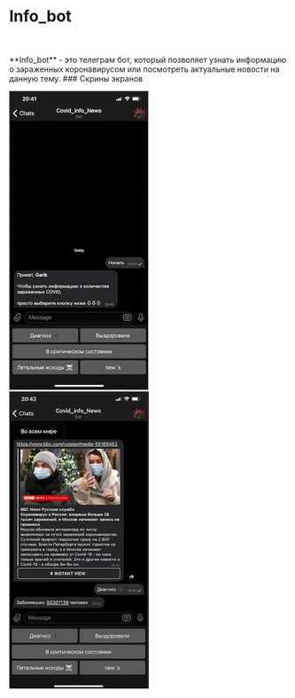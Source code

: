 # Info_bot
<br/>
<br/>
**Info_bot** - это телеграм бот, который позволяет узнать информацию о зараженных коронавирусом или посмотреть актуальные новости на данную тему.
### Скрины экранов

![scrin1](https://github.com/Igor-Shevtsov/info_bot/blob/main/scrin2.png)
![scrin2](https://github.com/Igor-Shevtsov/info_bot/blob/main/scrin1.png)


